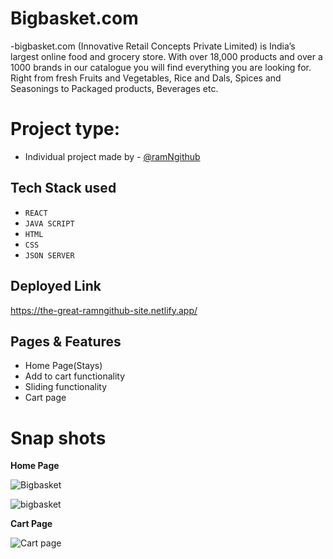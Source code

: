 # Bigbasket.com
-bigbasket.com (Innovative Retail Concepts Private Limited) is India’s largest online food and grocery store. With over 18,000 products and over a 1000 brands in our catalogue you will find everything you are looking for. Right from fresh Fruits and Vegetables, Rice and Dals, Spices and Seasonings to Packaged products, Beverages etc.

# Project type:
- Individual project made by - [@ramNgithub](https://github.com/ramNgithub)

## Tech Stack used
- `REACT`
-  `JAVA SCRIPT`
-  `HTML`
-  `CSS`
-  `JSON SERVER`


## Deployed Link
https://the-great-ramngithub-site.netlify.app/

## Pages & Features
- Home Page(Stays)
- Add to cart functionality
- Sliding functionality
- Cart page


# Snap shots
<b> Home Page </b>

![Bigbasket](https://i.ibb.co/7JDkVBr/bigbasket-home.png)

![bigbasket](https://i.ibb.co/fpFZ290/bigbasket-home-mid.png)


<b> Cart Page </b>

![Cart page](https://i.ibb.co/TktfZmW/bigbasket-cart.png)
